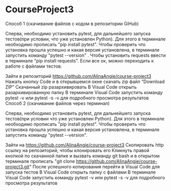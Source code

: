# CourseProject3
Способ 1 (скачивание файлов с кодом в репозитории GiHub)

Сперва, необходимо установить pytest, для дальнейшего запуска тестов(при условии, что уже установлен Python). Для этого в терминале необходимо прописать "pip install pytest". Чтобы проверить что установка прошла успешно и какая версия установлена, в терминале запустить команду "pytest --version" . Чтобы установить requests ввести в терминале "pip install requests". Если все ок, можно переходить к работе с файлами тестов.

Зайти в репозиторий https://github.com/AlinaAngie/course-project3
Нажать кнопку Code и в открывшемся окне скачать zip файл “Download ZIP”
Скачанный zip разархивировать
В Visual Code открыть разархивированную папку
В терминале Visual Code запустить команду pytest -v или pytest -s -v для подробного просмотра результатов
Способ 2 (скачивание файлов через терминал)

Сперва, необходимо установить pytest, для дальнейшего запуска тестов(при условии что уже установлен Python). Для этого в терминале необходимо прописать "pip install pytest". Чтобы проверить что установка прошла успешно и какая версия установлена, в терминале запустить команду "pytest --version".

Зайти на https://github.com/AlinaAngie/course-project3
Скопировать http ссылку на репозиторий, чтобы клонировать его
Кликнуть правой кнопкой по скачанной папке и вызвать команду git bash и в открытом терминале прописать "git clone https://github.com/AlinaAngie/course-project3.git"
После успешного копирования перейти в Visual Code для запуска тестов
В Visual Code открыть папку с файлами
В терминале Visual Code запустить команду pytest -v или pytest -s -v для подробного просмотра результатов
